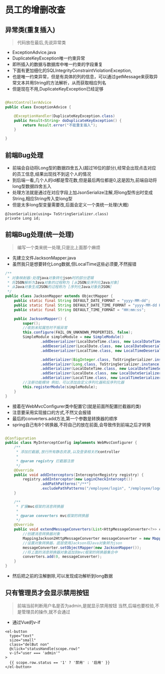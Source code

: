 # 员工的增删改查

## 异常类(重复插入)

> 代码放在最后,先说异常类

* ExceptionAdvice.java
* DuplicateKeyException唯一约束异常
* 即所插入的数据与数据库中唯一约束的字段重复
* 下面有更加细化的SQLIntegrityConstraintViolationException,
* 也是唯一约束异常，但是有具体的列的信息，可以通过getMessage来获取异常文本并用String的方法解析，从而获取相应列名
* 但是现在不用,DuplicateKeyException已经足够

```java

@RestControllerAdvice
public class ExceptionAdvice {

    @ExceptionHandler(DuplicateKeyException.class)
    public Result<String> doDuplicateKeyException() {
        return Result.error("不能重复插入");
    }

}
```

## 前端Bug处理

* 前端会自动将Long型的数据四舍五入(超过16位的部分),经常会出现点击对应的员工信息,结果出现找不到这个人的情况
* 到后端一看,几个人的id都是雪花数,但是最后两位都是0,这是因为,前端自动将long型数据四舍五入
* 处理方法就是通过在对应字段上加JsonSerialize注解,将long型传出时变成String,相应String传入变long型
* 但是太多long型变量需要改,后面会定义一个类统一处理(大概)

```
@JsonSerialize(using= ToStringSerializer.class)
private Long id;
```

## 前端Bug处理(统一处理)

> 编写一个类来统一处理,只是比上面那个麻烦

* 先建立文件JacksonMapper.java
* 虽然我只是想要转化Long数据,但LocalTime这些必须要,不然报错

```java
/**
 * 对象映射器:处理java对象转化json时的部分逻辑
 * 将JSON解析为Java对象的过程称为 [从JSON反序列化Java对象]
 * 从Java对象生成JSON的过程称为 [序列化Java对象到JSON]
 */
public class JacksonMapper extends ObjectMapper {
    public static final String DEFAULT_DATE_FORMAT = "yyyy-MM-dd";
    public static final String DEFAULT_DATE_TIME_FORMAT = "yyyy-MM-dd HH:mm:ss";
    public static final String DEFAULT_TIME_FORMAT = "HH:mm:ss";

    public JacksonMapper() {
        super();
        //收到未知属性时不报异常
        this.configure(FAIL_ON_UNKNOWN_PROPERTIES, false);
        SimpleModule simpleModule = new SimpleModule()
                .addDeserializer(LocalDateTime.class, new LocalDateTimeDeserializer(DateTimeFormatter.ofPattern(DEFAULT_DATE_TIME_FORMAT)))
                .addDeserializer(LocalDate.class, new LocalDateDeserializer(DateTimeFormatter.ofPattern(DEFAULT_DATE_FORMAT)))
                .addDeserializer(LocalTime.class, new LocalTimeDeserializer(DateTimeFormatter.ofPattern(DEFAULT_TIME_FORMAT)))

                .addSerializer(BigInteger.class, ToStringSerializer.instance)
                .addSerializer(Long.class, ToStringSerializer.instance)
                .addSerializer(LocalDateTime.class, new LocalDateTimeSerializer(DateTimeFormatter.ofPattern(DEFAULT_DATE_TIME_FORMAT)))
                .addSerializer(LocalDate.class, new LocalDateSerializer(DateTimeFormatter.ofPattern(DEFAULT_DATE_FORMAT)))
                .addSerializer(LocalTime.class, new LocalTimeSerializer(DateTimeFormatter.ofPattern(DEFAULT_TIME_FORMAT)));
        //注册功能模块 例如，可以添加自定义序列化器和反序列化器
        this.registerModule(simpleModule);
    }
}
```

* 接着在WebMvcConfigurer类中配置它(就是前面所配置拦截器的类)
* 注意要采用实现接口的方式,不然又会报错
* 最后的converters.add方法,第一个参数是转换器的顺序
* spring自己有8个转换器,不将自己的放在前面,会导致传到前端之后才转换

```java

@Configuration
public class MyInterceptConfig implements WebMvcConfigurer {
    /**
     * 添加拦截器,放行所有静态资源,以及登录相关的controller
     *
     * @param registry 拦截器注册
     */
    @Override
    public void addInterceptors(InterceptorRegistry registry) {
        registry.addInterceptor(new LoginCheckIntercept())
                .addPathPatterns("/**")
                .excludePathPatterns("/employee/login", "/employee/logout", "/backend/**", "/front/**", "/error", "/favicon.ico");
    }

    /**
     * 扩展mvc框架的消息转换器
     *
     * @param converters mvc框架的转换器
     */
    @Override
    public void extendMessageConverters(List<HttpMessageConverter<?>> converters) {
        //创建消息转换器对象
        MappingJackson2HttpMessageConverter messageConverter = new MappingJackson2HttpMessageConverter();
        //设置对象转换器，底层使用Jackson将Java对象转为json
        messageConverter.setObjectMapper(new JacksonMapper());
        //将上面的消息转换器对象追加到mvc框架的转换器集合中
        converters.add(0, messageConverter);
    }
}

```

* 然后把之前的注解删除,可以发现成功解析到long数据

## 只有管理员才会显示禁用按钮

> 前端当前判断用户名是否为admin,是就显示禁用按钮
> 当然,后端也要校验,不是管理员的操作,就不会通过

* 通过Vue的v-if

```
<el-button
  type="text"
  size="small"
  class="delBut non"
  @click="statusHandle(scope.row)"
  v-if="user === 'admin'"
>
  {{ scope.row.status == '1' ? '禁用' : '启用' }}
</el-button>
```